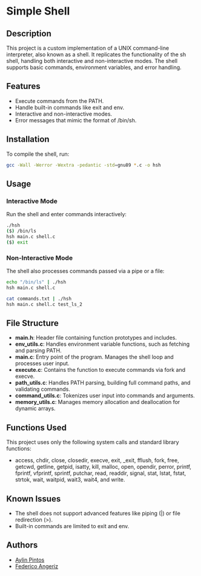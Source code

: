 # Simple Shell

## Description
This project is a custom implementation of a UNIX command-line interpreter, also known as a shell. It replicates the functionality of the sh shell, handling both interactive and non-interactive modes. The shell supports basic commands, environment variables, and error handling.

## Features
- Execute commands from the PATH.
- Handle built-in commands like exit and env.
- Interactive and non-interactive modes.
- Error messages that mimic the format of /bin/sh.

## Installation
To compile the shell, run:
```bash
gcc -Wall -Werror -Wextra -pedantic -std=gnu89 *.c -o hsh
```

## Usage
### Interactive Mode
Run the shell and enter commands interactively:
```bash
./hsh
($) /bin/ls
hsh main.c shell.c
($) exit
```

### Non-Interactive Mode
The shell also processes commands passed via a pipe or a file:
```bash
echo "/bin/ls" | ./hsh
hsh main.c shell.c

cat commands.txt | ./hsh
hsh main.c shell.c test_ls_2
```

## File Structure
- **main.h**: Header file containing function prototypes and includes.
- **env_utils.c**: Handles environment variable functions, such as fetching and parsing PATH.
- **main.c**: Entry point of the program. Manages the shell loop and processes user input.
- **execute.c**: Contains the function to execute commands via fork and execve.
- **path_utils.c**: Handles PATH parsing, building full command paths, and validating commands.
- **command_utils.c**: Tokenizes user input into commands and arguments.
- **memory_utils.c**: Manages memory allocation and deallocation for dynamic arrays.

## Functions Used
This project uses only the following system calls and standard library functions:
- access, chdir, close, closedir, execve, exit, _exit, fflush, fork, free, getcwd, getline, getpid, isatty, kill, malloc, open, opendir, perror, printf, fprintf, vfprintf, sprintf, putchar, read, readdir, signal, stat, lstat, fstat, strtok, wait, waitpid, wait3, wait4, and write.
## Known Issues
- The shell does not support advanced features like piping (|) or file redirection (>).
- Built-in commands are limited to exit and env.

## Authors
- [Aylin Pintos](https://github.com/ayluu-06)
- [Federico Angeriz](https://github.com/FedeAngeriz)

